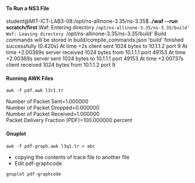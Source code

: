 #### To Run a NS3 File
student@MIT-ICT-LAB3-08:/opt/ns-allinone-3.35/ns-3.35$ **./waf --run scratch/first**
Waf: Entering directory `/opt/ns-allinone-3.35/ns-3.35/build'
Waf: Leaving directory `/opt/ns-allinone-3.35/ns-3.35/build'
Build commands will be stored in build/compile_commands.json
'build' finished successfully (0.420s)
At time +2s client sent 1024 bytes to 10.1.1.2 port 9
At time +2.00369s server received 1024 bytes from 10.1.1.1 port 49153
At time +2.00369s server sent 1024 bytes to 10.1.1.1 port 49153
At time +2.00737s client received 1024 bytes from 10.1.1.2 port 9

#### Running AWK Files 
```
awk -f pdf.awk l3r1.tr
```
Number of Packet Sent=1.000000  
Number of Packet Dropped=0.000000  
Number of Packet Received=1.000000  
Packet Delivery Fraction (PDF)=100.000000 percent  

#### Gnuplot
```
awk -f pdf-graph.awk l3q1.tr > abc
```
- copying the contents of trace file to another file 
- Edit pdf-graphcode
```
gnuplot pdf-graphcode
```


